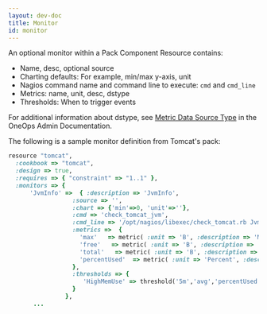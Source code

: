 ```yaml
---
layout: dev-doc
title: Monitor
id: monitor
---
```


An optional monitor within a Pack Component Resource contains:

* Name, desc, optional source
* Charting defaults: For example, min/max y-axis, unit
* Nagios command name and command line to execute: `cmd` and `cmd_line`
* Metrics: name, unit, desc, dstype
* Thresholds: When to trigger events

For additional information about dstype, see [Metric Data Source Type][] in the OneOps Admin Documentation.

The following is a sample monitor definition from Tomcat's pack:

~~~ruby
resource "tomcat",
  :cookbook => "tomcat",
  :design => true,
  :requires => { "constraint" => "1..1" },
  :monitors => {     
      'JvmInfo' =>  { :description => 'JvmInfo',
                  :source => '',
                  :chart => {'min'=>0, 'unit'=>''},
                  :cmd => 'check_tomcat_jvm',
                  :cmd_line => '/opt/nagios/libexec/check_tomcat.rb JvmInfo',
                  :metrics =>  {
                    'max'   => metric( :unit => 'B', :description => 'Max Allowed', :dstype => 'GAUGE'),
                    'free'   => metric( :unit => 'B', :description => 'Free', :dstype => 'GAUGE'),
                    'total'   => metric( :unit => 'B', :description => 'Allocated', :dstype => 'GAUGE'),
                    'percentUsed'  => metric( :unit => 'Percent', :description => 'Percent Memory Used', :dstype => 'GAUGE'),
                  },
                  :thresholds => {
                     'HighMemUse' => threshold('5m','avg','percentUsed',trigger('>',98,15,1),reset('<',98,5,1)),
                  }
                },
       ...
~~~

[Metric Data Source Type]:/documentation/admin/references/metric-data-source-type.html
